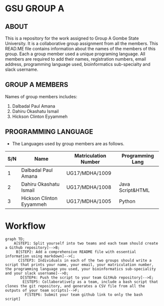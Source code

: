 # GSU GROUP A
## ABOUT 
This is a repository for the work assigned to Group A Gombe State University. It is a collaborative group assignment from all the members. This READ.ME file contains information about the names of the members of this group. Each a group member used a unique programing language. All members are required to add their names, registration numbers, email address, programming language used, bioinformatics sub-specialty and slack username. 
## GROUP A MEMBERS 
Names of group members includes:
1. Dalbadal Paul Amana
2. Dahiru Okashatu Ismail
3. Hickson Clinton Eyyammeh
## PROGRAMMING LANGUAGE
* The Languages used by group members are as follows.

| S/N    | Name                              | Matriculation Number    | Programming Lang |
|--------|-----------------------------------|-------------------------|------------------|
|   1    | Dalbadal Paul Amana               | UG17/MDHA/1009          |                  |
|   2    | Dahiru Okashatu Ismail            | UG17/MDHA/1008          | Java Script&HTML |
|   3    | Hickson Clinton Eyyammeh          | UG17/MDHA/1005          | Python           |

# Workflow
```mermaid
graph TD;
    A[STEP1: Split yourself into two teams and each team should create a Github repository]-->B;
     B[STEP2: Add a comprehensive README file with essential information using markdown]-->C;
      C[STEP3: Individuals in each of the two groups should write a script that prints your name, your email, your matriculation number, the programming language you used, your bioinformatics sub-speciality and your slack username]-->D;
       D[STEP4: Push the script to your team GitHub repository]-->E;
        E[STEP5: Collaboratively as a team, include a bash script that clones the git repository, and generates a CSV file from all the outputs of your team scripts]-->F;
         F[STEP6: Submit your team github link to only the bash script]
```

